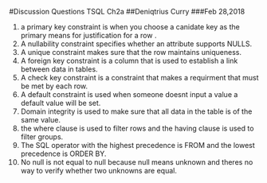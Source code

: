 #Discussion Questions TSQL Ch2a
##Deniqtrius Curry
###Feb 28,2018

1. a primary key constraint is when you choose a canidate key as the primary means for justification for a row .
1. A nullability constraint specifies whether an attribute supports NULLS.
1. A unique constraint makes sure that the row maintains uniqueness. 
1. A foreign key constraint is a column that is used to establish a link between data in tables.
1. A check key constraint is a constraint that makes a requirment that must be met by each row.
1. A default constraint is used when someone doesnt input a value a default value will be set. 
1. Domain integrity is used to make sure that all data in the table is of the same value.
1. the where clause is used to filter rows and the having clause is used to filter groups.
1. The SQL operator with the highest precedence is FROM and the lowest precedence is ORDER BY.
1. No  null is not equal to null because null means unknown and theres no way to verify whether two unknowns are equal.